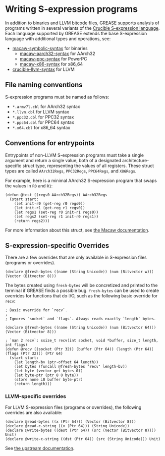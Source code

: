 # Writing S-expression programs

In addition to binaries and LLVM bitcode files, GREASE supports analysis of
programs written in several variants of the [Crucible S-expression language].
Each language supported by GREASE extends the base S-expression language with
additional types and operations, see:

- [macaw-symbolic-syntax] for binaries
  - [macaw-aarch32-syntax] for AArch32
  - [macaw-ppc-syntax] for PowerPC
  - [macaw-x86-syntax] for x86_64
- [crucible-llvm-syntax] for LLVM

[Crucible S-expression language]: https://github.com/GaloisInc/crucible/tree/master/crucible-syntax
[macaw-symbolic-syntax]: https://github.com/GaloisInc/macaw/tree/master/symbolic-syntax
[macaw-aarch32-syntax]: https://github.com/GaloisInc/macaw/tree/master/macaw-aarch32-syntax
[macaw-ppc-syntax]: https://github.com/GaloisInc/macaw/tree/master/macaw-ppc-syntax
[macaw-x86-syntax]: https://github.com/GaloisInc/macaw/tree/master/macaw-x86-syntax
[crucible-llvm-syntax]: https://github.com/GaloisInc/crucible/tree/master/crucible-llvm-syntax

## File naming conventions

<!-- This list also appears in overrides.md -->

S-expression programs must be named as follows:

- `*.armv7l.cbl` for AArch32 syntax
- `*.llvm.cbl` for LLVM syntax
- `*.ppc32.cbl` for PPC32 syntax
- `*.ppc64.cbl` for PPC64 syntax
- `*.x64.cbl` for x86_64 syntax

## Conventions for entrypoints

Entrypoints of non-LLVM S-expression programs must take a single argument
and return a single value, both of a designated architecture-specific struct
type, representing the values of all registers. These struct types are called
`AArch32Regs`, `PPC32Regs`, `PPC64Regs`, and `X86Regs`.

For example, here is a minimal AArch32 S-expression program that swaps the
values in `R0` and `R1`:
```
(defun @test ((regs0 AArch32Regs)) AArch32Regs
  (start start:
    (let init-r0 (get-reg r0 regs0))
    (let init-r1 (get-reg r1 regs0))
    (let regs1 (set-reg r0 init-r1 regs0))
    (let regs2 (set-reg r1 init-r0 regs1))
    (return regs2)))
```

For more information about this struct, see [the Macaw documentation].

[the Macaw documentation]: https://github.com/GaloisInc/macaw/blob/master/doc/Design.md#translation

## S-expression-specific Overrides

There are a few overrides that are only available in S-expression files
(programs or overrides).
```
(declare @fresh-bytes ((name (String Unicode)) (num (Bitvector w))) (Vector (Bitvector 8)))
```

The bytes created using `fresh-bytes` will be concretized and printed to the
terminal if GREASE finds a possible bug. `fresh-bytes` can be used to create
overrides for functions that do I/O, such as the following basic override for
`recv`:
```
; Basic override for `recv`.
;
; Ignores `socket` and `flags`. Always reads exactly `length` bytes.

(declare @fresh-bytes ((name (String Unicode)) (num (Bitvector 64))) (Vector (Bitvector 8)))

; `man 2 recv`: ssize_t recv(int socket, void *buffer, size_t length, int flags)
(defun @recv ((socket (Ptr 32)) (buffer (Ptr 64)) (length (Ptr 64)) (flags (Ptr 32))) (Ptr 64)
  (start start:
    (let length-bv (ptr-offset 64 length))
    (let bytes (funcall @fresh-bytes "recv" length-bv))
    (let byte (vector-get bytes 0))
    (let byte-ptr (ptr 8 0 byte))
    (store none i8 buffer byte-ptr)
    (return length)))
```

### LLVM-specific overrides

For LLVM S-expression files (programs or overrides), the following overrides are also available:
```
(declare @read-bytes ((x (Ptr 64))) (Vector (Bitvector 8)))
(declare @read-c-string ((x (Ptr 64))) (String Unicode))
(declare @write-bytes ((dest (Ptr 64)) (src (Vector (Bitvector 8)))) Unit)
(declare @write-c-string ((dst (Ptr 64)) (src (String Unicode))) Unit)
```

See [the upstream documentation](https://github.com/GaloisInc/crucible/blob/master/crucible-llvm-syntax/README.md#string-manipulation).
